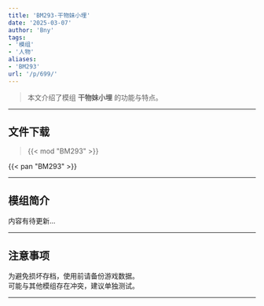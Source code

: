 ```yaml
---
title: 'BM293-干物妹小埋'
date: '2025-03-07'
author: 'Bny'
tags:
- '模组'
- '人物'
aliases:
- 'BM293'
url: '/p/699/'
---
```


> 本文介绍了模组 **干物妹小埋** 的功能与特点。

---

## 文件下载  

> {{< mod "BM293" >}}  

{{< pan "BM293" >}}  

---

## 模组简介

>  
内容有待更新...  

---

## 注意事项

>  
为避免损坏存档，使用前请备份游戏数据。  
可能与其他模组存在冲突，建议单独测试。  

---

